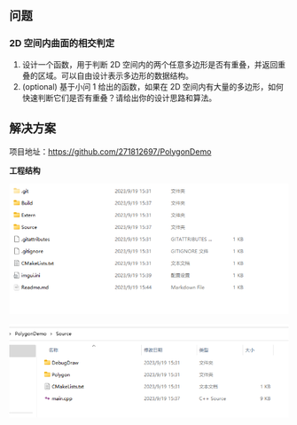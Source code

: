 ## 问题

### 2D 空间内曲面的相交判定

1. 设计一个函数，用于判断 2D 空间内的两个任意多边形是否有重叠，并返回重叠的区域。可以自由设计表示多边形的数据结构。
2. (optional) 基于小问 1 给出的函数，如果在 2D 空间内有大量的多边形，如何快速判断它们是否有重叠？请给出你的设计思路和算法。

## 解决方案

项目地址：https://github.com/271812697/PolygonDemo



**工程结构**

![image-20230919154506699](Readme.assets/image-20230919154506699.png)

![image-20230919154605307](Readme.assets/image-20230919154605307.png)